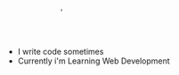 <body>
<h1 type="bold" align="center"><marquee width="60%" direction="right" height="100px">


Hi 👋, I'm Tirthraj.

</marquee></h1>
<ul>
<li>I write code sometimes</li>
<li>Currently i'm Learning Web Development</li>
</ul>
</body>

